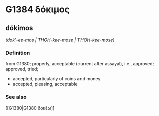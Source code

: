 # G1384 δόκιμος

## dókimos

_(dok'-ee-mos | THOH-kee-mose | THOH-kee-mose)_

### Definition

from G1380; properly, acceptable (current after assayal), i.e., approved; approved, tried; 

- accepted, particularly of coins and money
- accepted, pleasing, acceptable

### See also

[[G1380|G1380 δοκέω]]
